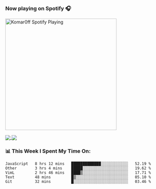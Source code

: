 ### Now playing on Spotify 🎧

[<img src="https://spotify-playing-puce.vercel.app/api/spotify" alt="Komar0ff Spotify Playing" width="350" />](https://open.spotify.com/user/s6zkxrrclsh72vtvdrqm8ttji)

<a href="https://github.com/Komar0ff/Komar0ff">
  <img align="center" src="https://github-readme-stats.vercel.app/api?username=Komar0ff&count_private=true&show_icons=true&line_height=27&count_private=true&theme=graywhite" />
</a>

<a href="https://github.com/Komar0ff?tab=repositories">
  <img align="center" src="https://github-readme-stats.vercel.app/api/top-langs/?username=Komar0ff&hide=css,html&theme=graywhite" />
</a>

### 📊 This Week I Spent My Time On:
<!--START_SECTION:waka-->
```text
JavaScript   8 hrs 12 mins   █████████████░░░░░░░░░░░░   52.19 % 
Other        3 hrs 4 mins    █████░░░░░░░░░░░░░░░░░░░░   19.62 % 
VimL         2 hrs 46 mins   ████▒░░░░░░░░░░░░░░░░░░░░   17.71 % 
Text         48 mins         █▒░░░░░░░░░░░░░░░░░░░░░░░   05.10 % 
Git          32 mins         █░░░░░░░░░░░░░░░░░░░░░░░░   03.46 % 
```
<!--END_SECTION:waka-->
